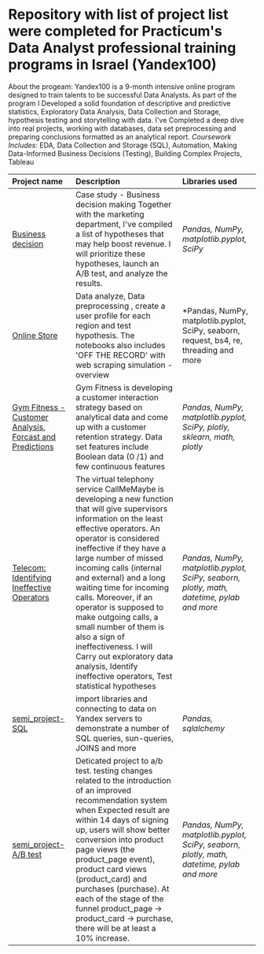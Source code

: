 # Repository with list of project list were completed for Practicum's Data Analyst professional training programs in Israel (Yandex100)

About the progeam: Yandex100 is a 9-month intensive online program designed to train talents to be successful Data Analysts. 
As part of the program I Developed a solid foundation of descriptive and predictive statistics, Exploratory Data Analysis, Data Collection and Storage, hypothesis testing and storytelling with data.
I've Completed a deep dive into real projects, working with databases, data set preprocessing and preparing conclusions formatted as an analytical report.
*Coursework Includes*: EDA, Data Collection and Storage (SQL), Automation, Making Data-Informed Business Decisions (Testing), Building Complex Projects, Tableau

| Project name           | Description            | Libraries used              |
| :--------------------  | :--------------------- |:----------------------------|
|[Business decision](https://github.com/art-gr/practicum-portfolio/blob/main/Business_Decisions_test/Business_decision.ipynb "Business decision") |Case study - Business decision making Together with the marketing department, I've compiled a list of hypotheses that may help boost revenue. I will prioritize these hypotheses, launch an A/B test, and analyze the results.|*Pandas, NumPy, matplotlib.pyplot, SciPy*|
|[Online Store](https://github.com/art-gr/practicum-portfolio/blob/main/games_store/game_store.ipynb "Online Store")|Data analyze, Data preprocessing , create a user profile for each region and test hypothesis. The notebooks also includes 'OFF THE RECORD' with web scraping simulation - overview|*Pandas, NumPy, matplotlib.pyplot, SciPy, seaborn, request, bs4, re, threading and more|
| [Gym Fitness - Customer Analysis, Forcast and Predictions](https://github.com/art-gr/practicum-portfolio/blob/main/gym_fitness_forcast_predictions/forcast_predict_gym.ipynb "Gym Fitness - Customer Analysis, Forcast and Predictions")|Gym Fitness is developing a customer interaction strategy based on analytical data and come up with a customer retention strategy. Data set features include Boolean data (0 /1) and few continuous features | *Pandas, NumPy, matplotlib.pyplot, SciPy, plotly, sklearn, math, plotly*|
|[Telecom: Identifying Ineffective Operators](https://github.com/art-gr/practicum-portfolio/blob/main/telecom_project/Telecom_project_.ipynb "Telecom: Identifying Ineffective Operators")|The virtual telephony service CallMeMaybe is developing a new function that will give supervisors information on the least effective operators. An operator is considered ineffective if they have a large number of missed incoming calls (internal and external) and a long waiting time for incoming calls. Moreover, if an operator is supposed to make outgoing calls, a small number of them is also a sign of ineffectiveness. I will Carry out exploratory data analysis, Identify ineffective operators, Test statistical hypotheses|*Pandas, NumPy, matplotlib.pyplot, SciPy, seaborn, plotly, math, datetime, pylab and more*|
|[semi_project-SQL](https://github.com/art-gr/practicum-portfolio/blob/main/semi_projects/SQL/sql.ipynb "semi_project-SQL")|import libraries and connecting to data on Yandex servers to demonstrate a number of SQL queries, sun-queries, JOINS and more|*Pandas, sqlalchemy*|
|[semi_project-A/B test](https://github.com/art-gr/practicum-portfolio/blob/main/semi_projects/ab_test/abtest_.ipynb "semi_project-A/B test")|Deticated project to a/b test. testing changes related to the introduction of an improved recommendation system when Expected result are within 14 days of signing up, users will show better conversion into product page views (the product_page event), product card views (product_card) and purchases (purchase). At each of the stage of the funnel product_page → product_card → purchase, there will be at least a 10% increase. |*Pandas, NumPy, matplotlib.pyplot, SciPy, seaborn, plotly, math, datetime, pylab and more*|
